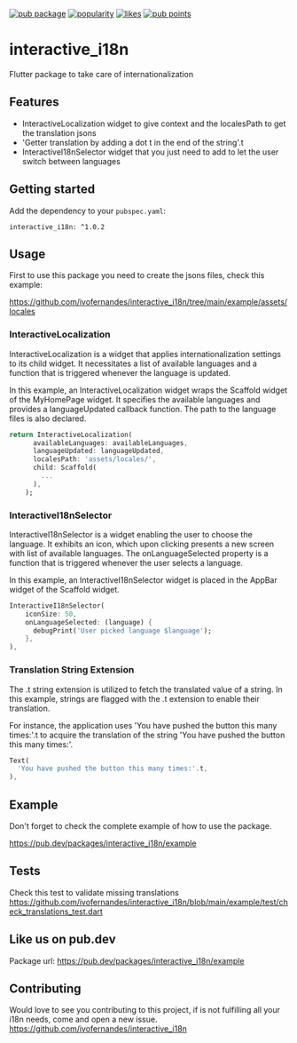 [![pub package](https://img.shields.io/pub/v/interactive_i18n.svg?label=interactive_i18n&color=blue)](https://pub.dev/packages/interactive_i18n)
[![popularity](https://img.shields.io/pub/popularity/interactive_i18n?logo=dart)](https://pub.dev/packages/interactive_i18n/score)
[![likes](https://img.shields.io/pub/likes/interactive_i18n?logo=dart)](https://pub.dev/packages/interactive_i18n/score)
[![pub points](https://img.shields.io/pub/points/sentry?logo=dart)](https://pub.dev/packages/interactive_i18n/score)

# interactive_i18n
Flutter package to take care of internationalization

## Features
- InteractiveLocalization widget to give context and the localesPath to get the translation jsons
- 'Getter translation by adding a dot t in the end of the string'.t
- InteractiveI18nSelector widget that you just need to add to let the user switch between languages

## Getting started
Add the dependency to your `pubspec.yaml`:

```
interactive_i18n: ^1.0.2
```

## Usage

First to use this package you need to create the jsons files, check this example:

https://github.com/ivofernandes/interactive_i18n/tree/main/example/assets/locales

### InteractiveLocalization

InteractiveLocalization is a widget that applies internationalization settings to its child widget. It necessitates a list of available languages and a function that is triggered whenever the language is updated.

In this example, an InteractiveLocalization widget wraps the Scaffold widget of the MyHomePage widget. It specifies the available languages and provides a languageUpdated callback function. The path to the language files is also declared.

```dart
return InteractiveLocalization(
      availableLanguages: availableLanguages,
      languageUpdated: languageUpdated,
      localesPath: 'assets/locales/',
      child: Scaffold(
        ...
      ),
    );

```

### InteractiveI18nSelector
InteractiveI18nSelector is a widget enabling the user to choose the language. It exhibits an icon, which upon clicking presents a new screen with list of available languages. The onLanguageSelected property is a function that is triggered whenever the user selects a language.

In this example, an InteractiveI18nSelector widget is placed in the AppBar widget of the Scaffold widget.

```dart
InteractiveI18nSelector(
    iconSize: 50,
    onLanguageSelected: (language) {
      debugPrint('User picked language $language');
    },
),
```

### Translation String Extension
The .t string extension is utilized to fetch the translated value of a string. In this example, strings are flagged with the .t extension to enable their translation.

For instance, the application uses 'You have pushed the button this many times:'.t to acquire the translation of the string 'You have pushed the button this many times:'.

```dart
Text(
  'You have pushed the button this many times:'.t,
),
```

## Example
Don't forget to check the complete example of how to use the package.

https://pub.dev/packages/interactive_i18n/example

## Tests
Check this test to validate missing translations
https://github.com/ivofernandes/interactive_i18n/blob/main/example/test/check_translations_test.dart

## Like us on pub.dev
Package url:
https://pub.dev/packages/interactive_i18n/example

## Contributing
Would love to see you contributing to this project, if is not fulfilling all your i18n needs, come and open a new issue.
https://github.com/ivofernandes/interactive_i18n